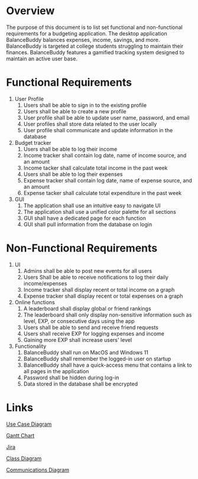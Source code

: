# Overview
The purpose of this document is to list set functional and non-functional requirements for a budgeting application. The desktop application BalanceBuddy balances expenses, income, savings, and more. BalanceBuddy is targeted at college students struggling to maintain their finances. BalanceBuddy features a gamified tracking system designed to maintain an active user base.
# Functional Requirements
1. User Profile
    1. Users shall be able to sign in to the existing profile
    2. Users shall be able to create a new profile
    3. User profile shall be able to update user name, password, and email
    4. User profiles shall store data related to the user locally
    5. User profile shall communicate and update information in the database 
2. Budget tracker
    1. Users shall be able to log their income
    2. Income tracker shall contain log date, name of income source, and an amount
    3. Income tacker shall calculate total income in the past week
    4. Users shall be able to log their expenses
    5. Expense tracker shall contain log date, name of expense source, and an amount
    6. Expense tacker shall calculate total expenditure in the past week
3. GUI
    1. The application shall use an intuitive easy to navigate UI
    2. The application shall use a unified color palette for all sections
    3. GUI shall have a dedicated page for each function
    4. GUI shall pull information from the database on login
# Non-Functional Requirements
1. UI
    1. Admins shall be able to post new events for all users
    2. Users Shall be able to receive notifications to log their daily income/expenses
    3. Income tracker shall display recent or total income on a graph
    5. Expense tracker shall display recent or total expenses on a graph
2. Online functions
    1. A leaderboard shall display global or friend rankings
    2. The leaderboard shall only display non-sensitive information such as level, EXP, or consecutive days using the app
    3. Users shall be able to send and receive friend requests
    4. Users shall receive EXP for logging expenses and income
    5. Gaining more EXP shall increase users' level
3. Functionality
    1. BalanceBuddy shall run on MacOS and Windows 11
    2. BalanceBuddy shall remember the logged-in user on startup
    3. BalanceBuddy shall have a quick-access menu that contains a link to all pages in the application
    4. Password shall be hidden during log-in
    5. Data stored in the database shall be encrypted
# Links
[Use Case Diagram](https://github.com/JamesZesiger/gvsu-cis350-Software-Innovators/blob/main/artifacts/Use_Case_Diagram.png)

[Gantt Chart](https://github.com/JamesZesiger/gvsu-cis350-Software-Innovators/blob/main/docs/Gantt_Chart.pdf)

[Jira](https://software-innovators.atlassian.net/jira/software/projects/SCRUM/boards/1)

[Class Diagram](https://github.com/JamesZesiger/gvsu-cis350-Software-Innovators/blob/main/artifacts/Class%20Diagram.pdf)

[Communications Diagram](https://github.com/JamesZesiger/gvsu-cis350-Software-Innovators/blob/main/artifacts/Communication%20Diagram.pdf)
